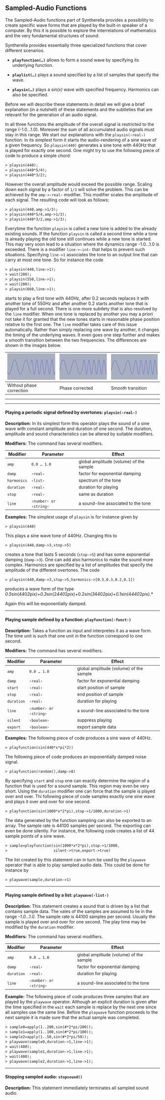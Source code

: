 ## Sampled-Audio Functions

The Sampled-Audio functions part of Syntherella provides a possibility to create specific wave forms that are played by the built-in speaker of a computer.
By this it is possible to explore the interrelations of mathematics and the very fundamental structures of *sound*.

Syntherella provides essentially three specialized functions that cover different scenarios.

* **`playfunction(…)`** allows to form a sound wave by specifying its underlying function.

* **`playlist(…)`** plays a sound specified by a list of samples that specify the wave.

* **`playsin(…)`** plays a *sin(x)* wave with specified frequency.
Harmonics can also be specified.

Before we will describe these statements in detail we will give a brief explanation (in a nutshell) of these statements and the subtleties that are relevant for the generation of an audio signal.

In all three functions the amplitude of the overall signal is restricted to the range (-1.0…1.0).
Moreover the sum of all accumulated audio signals must stay in this range.
We start our explanations with the `playsin(‹real›)` function.
In its simplest form it starts the audio-rendering of a sine wave of a given frequency.
So `playsin(440)` generates a sine tone with 440Hz that is played for exactly one second.
One might try to use the following piece of code to produce a simple chord:

    > playsin(440);
    > playsin(440*5/4);
    > playsin(440*3/2);

However the overall amplitude would exceed the possible range.
Scaling down each signal by a factor of `1/3` will solve the problem.
This can be achieved by the `amp->‹real›` modifier.
This modifier scales the amplitude of each signal.
The resulting code will look as follows:

    > playsin(440,amp->1/3);
    > playsin(440*5/4,amp->1/3);
    > playsin(440*3/2,amp->1/3);

Everytime the function `playsin` is called a new tone is added to the already existing sounds.
If the function `playsin` is called a second time while a tone is already playing the old tone still continues while a new tone is started.
This may very soon lead to a situation where the dynamics range -1.0…1.0 is exceeded.
There is a modifier `line->‹int›` that helps to prevent such situations.
Specifying `line->1` associates the tone to an output line that can carry at most one tone.
So for instance the code

    > playsin(440,line->1);
    > wait(200);
    > playsin(550,line->1);
    > wait(200);
    > playsin(660,line->1);

starts to play a first tone with 440Hz, after 0.2 seconds replaces it with another tone of 550Hz and after another 0.2 starts another tone that is played for a full second.
There is one more subtlety that is also resolved by the `line` modifier.
When one tone is replaced by another you may a priori not take it for granted that the new tones starts in reasonable phase position relative to the first one.
The `line` modifier takes care of this issue automatically.
Rather than simply replacing one wave by another, it changes the timing of the underlying waves.
It even goes one step further and makes a smooth transition between the two frequencies.
The differences are shown in the images below.

| ![Image](img/Playsin2.png) | ![Image](img/Playsin1.png) | ![Image](img/Playsin3.png) |
| -------------------------- | -------------------------- | -------------------------- |
| Without phase correction   | Phase corrected            | Smooth transition          |

------

------

#### Playing a periodic signal defined by overtones: `playsin(‹real›)`

**Description:**
In its simplest form this operator plays the sound of a sine wave with constant amplitude and duration of one second.
The duration, amplitude and sound characteristics can be altered by suitable modifiers.

**Modifiers:**
The command has several modifiers.

| Modifier    | Parameter              | Effect                                  |
| ----------- | ---------------------- | --------------------------------------- |
| `amp`       | `0.0 … 1.0`          | global amplitude (volume) of the sample |
| `damp`      | `‹real›`               | factor for exponential damping          |
| `harmonics` | `‹list›`               | spectrum of the tone                    |
| `duration`  | `‹real›`               | duration for playing                    |
| `stop`      | `‹real›`               | same as duration                        |
| `line`      | `‹number› or ‹string›` | a sound-line associated to the tone     |

**Examples:**
The simplest usage of `playsin` is for instance given by

    > playsin(440)

This plays a sine wave tone of 440Hz.
Changing this to

    > playsin(440,damp->3,stop->5)

creates a tone that lasts 5 seconds (`stop->5`) and has some exponential damping (`damp->3`).
One can add also harmonics to make the sound more complex.
Harmonics are specified by a list of amplitudes that specify the amplitude of the different overtones.
The code

    > playsin(440,damp->3,stop->5,harmonics->[0.5,0.3,0.2,0.1])

produces a wave form of the type
*0.5*sin(440*2*pi*x)+0.3*sin(2*440*2*pi*x)+0.2*sin(3*440*2*pi*x)+0.1*sin(4*440*2*pi*x).*

Again this will be exponentially damped.

------

#### Playing sample defined by a function: `playfunction(‹funct›)`

**Description:**
Takes a function as input and interpretes it as a wave form.
The time unit is such that one unit in the function correspond to one second.

**Modifiers:**
The command has several modifiers.

| Modifier   | Parameter              | Effect                                  |
| ---------- | ---------------------- | --------------------------------------- |
| `amp`      | `0.0 … 1.0`          | global amplitude (volume) of the sample |
| `damp`     | `‹real›`               | factor for exponential damping          |
| `start`    | `‹real›`               | start position of sample                |
| `stop`     | `‹real›`               | end position of sample                  |
| `duration` | `‹real›`               | duration for playing                    |
| `line`     | `‹number› or ‹string›` | a sound-line associated to the tone     |
| `silent`   | `‹boolean›`            | suppress playing                        |
| `export`   | `‹boolean›`            | export sample data                      |

**Examples:**
The following piece of code produces a sine wave of 440Hz.

    > playfunction(sin(440*x*pi*2))

The following piece of code produces an exponentially damped noise signal.

    > playfunction(random(),damp->8)

By specifying `start` and `stop` one can exactly determine the region of a function that is used for a sound sample.
This region may even be very short.
Using the `duration` modifier one can force that the sample is played over and over.
Thi following piece of code samples exactly one sine wave and plays it over and over for one second.

    > playfunction(sin(1000*x*2*pi),stop->1/1000,duration->1)

The data generated by the function sampling can also be exported to an array.
The sample rate is 44100 samples per second.
The exporting can even be done silently.
For instance, the following code creates a list of 44 sample points of a sine wave.

    > sample=playfunction(sin(1000*x*2*pi),stop->1/1000,
    >                     silent->true,export->true)

The list created by this statement can in turn be used by the `playwave` operator that is able to play sampled audio data.
This could be done for instance by

    > playwave(sample,duration->1)

------

#### Playing sample defined by a list: `playwave(‹list›)`

**Description:**
This statement creates a sound that is driven by a list that contains sample data.
The vales of the samples are assumed to lie in the range *-1.0…1.0*.
The sample rate is 44100 samples per second.
Usually the sample is played over and over for one second.
The play time may be modified by the `duration` modifier.

**Modifiers:**
The command has several modifiers.

| Modifier   | Parameter              | Effect                                  |
| ---------- | ---------------------- | --------------------------------------- |
| `amp`      | `0.0 … 1.0`          | global amplitude (volume) of the sample |
| `damp`     | `‹real›`               | factor for exponential damping          |
| `duration` | `‹real›`               | duration for playing                    |
| `line`     | `‹number› or ‹string›` | a sound-line associated to the tone     |

**Example:**
The following piece of code produces three samples that are played by the `playwave` operator.
Although an explicit duration is given after the time specified in the `wait` each sample is replace by the next one since all samples use the same line.
Before the `playwave` function proceeds to the next sample it is made sure that the actual sample was completed.

    > sample0=apply(1..200,sin(#*2*pi/200));
    > sample1=apply(1..100,sin(#*2*pi/100));
    > sample2=apply(1..50,sin(#*2*pi/50));
    > playwave(sample0,duration->1,line->1);
    > wait(400);
    > playwave(sample1,duration->1,line->1);
    > wait(400);
    > playwave(sample2,duration->1,line->1);

------

#### Stopping sampled audio: `stopsound()`

**Description:**
This statement immediately terminates all sampled sound audio.
